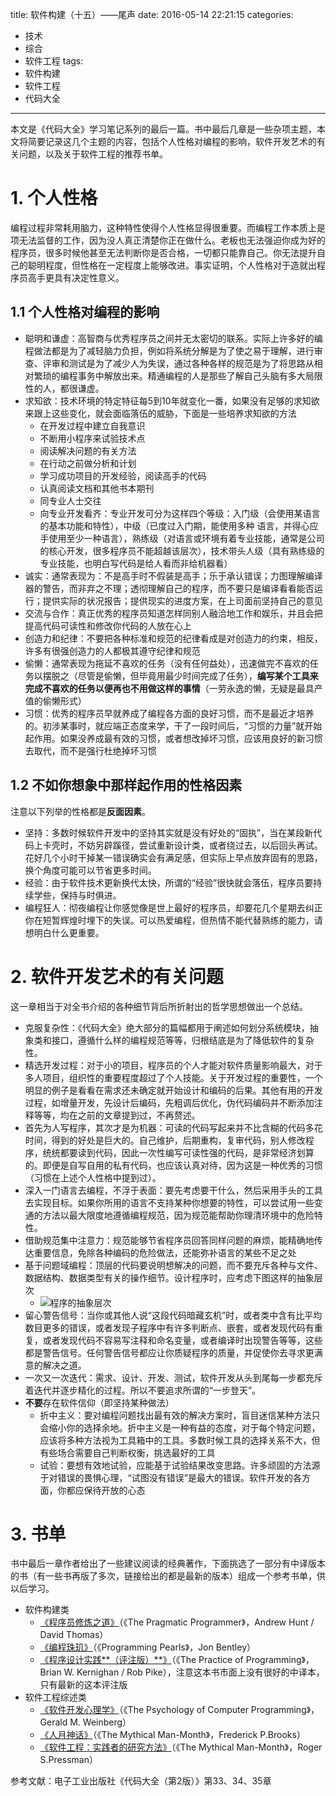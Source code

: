title: 软件构建（十五）——尾声
date: 2016-05-14 22:21:15
categories:
- 技术
- 综合
- 软件工程
tags:
- 软件构建
- 软件工程
- 代码大全
---
本文是《代码大全》学习笔记系列的最后一篇。书中最后几章是一些杂项主题，本文将简要记录这几个主题的内容，包括个人性格对编程的影响，软件开发艺术的有关问题，以及关于软件工程的推荐书单。

<!-- more -->

# 1. 个人性格

编程过程非常耗用脑力，这种特性使得个人性格显得很重要。而编程工作本质上是项无法监督的工作，因为没人真正清楚你正在做什么。老板也无法强迫你成为好的程序员，很多时候他甚至无法判断你是否合格，一切都只能靠自己。你无法提升自己的聪明程度，但性格在一定程度上能够改进。事实证明，个人性格对于造就出程序员高手更具有决定性意义。

## 1.1 个人性格对编程的影响

* 聪明和谦虚：高智商与优秀程序员之间并无太密切的联系。实际上许多好的编程做法都是为了减轻脑力负担，例如将系统分解是为了使之易于理解，进行审查、评审和测试是为了减少人为失误，通过各种各样的规范是为了将思路从相对繁琐的编程事务中解放出来。精通编程的人是那些了解自己头脑有多大局限性的人，都很谦虚。
* 求知欲：技术环境的特定特征每5到10年就变化一番，如果没有足够的求知欲来跟上这些变化，就会面临落伍的威胁，下面是一些培养求知欲的方法
    * 在开发过程中建立自我意识
    * 不断用小程序来试验技术点
    * 阅读解决问题的有关方法
    * 在行动之前做分析和计划
    * 学习成功项目的开发经验，阅读高手的代码
    * 认真阅读文档和其他书本期刊
    * 同专业人士交往
    * 向专业开发看齐：专业开发可分为这样四个等级：入门级（会使用某语言的基本功能和特性），中级（已度过入门期，能使用多种 语言，并得心应手使用至少一种语言），熟练级（对语言或环境有着专业技能，通常是公司的核心开发，很多程序员不能超越该层次），技术带头人级（具有熟练级的专业技能，也明白写代码是给人看而非给机器看）
* 诚实：通常表现为：不是高手时不假装是高手；乐于承认错误；力图理解编译器的警告，而非弃之不理；透彻理解自己的程序，而不要只是编译看看能否运行；提供实际的状况报告；提供现实的进度方案，在上司面前坚持自己的意见
* 交流与合作：真正优秀的程序员知道怎样同别人融洽地工作和娱乐，并且会把提高代码可读性和修改你代码的人放在心上
* 创造力和纪律：不要把各种标准和规范的纪律看成是对创造力的约束，相反，许多有很强创造力的人都极其遵守纪律和规范
* 偷懒：通常表现为拖延不喜欢的任务（没有任何益处），迅速做完不喜欢的任务以摆脱之（尽管是偷懒，但毕竟用最少时间完成了任务），**编写某个工具来完成不喜欢的任务以便再也不用做这样的事情**（一劳永逸的懒，无疑是最具产值的偷懒形式）
* 习惯：优秀的程序员早就养成了编程各方面的良好习惯，而不是最近才培养的。初涉某事时，就应端正态度来学，干了一段时间后，“习惯的力量”就开始起作用。如果没养成最有效的习惯，或者想改掉坏习惯，应该用良好的新习惯去取代，而不是强行杜绝掉坏习惯

## 1.2 不如你想象中那样起作用的性格因素

注意以下列举的性格都是**反面因素**。

* 坚持：多数时候软件开发中的坚持其实就是没有好处的“固执”，当在某段新代码上卡壳时，不妨另辟蹊径，尝试重新设计类，或者绕过去，以后回头再试。花好几个小时干掉某一错误确实会有满足感，但实际上早点放弃固有的思路，换个角度可能可以节省更多时间。
* 经验：由于软件技术更新换代太快，所谓的“经验”很快就会落伍，程序员要持续学些，保持与时俱进。
* 编程狂人：彻夜编程让你感觉像是世上最好的程序员，却要花几个星期去纠正你在短暂辉煌时埋下的失误。可以热爱编程，但热情不能代替熟练的能力，请想明白什么更重要。

# 2. 软件开发艺术的有关问题

这一章相当于对全书介绍的各种细节背后所折射出的哲学思想做出一个总结。

* 克服复杂性：《代码大全》绝大部分的篇幅都用于阐述如何划分系统模块，抽象类和接口，遵循什么样的编程规范等等，归根结底是为了降低软件的复杂性。
* 精选开发过程：对于小的项目，程序员的个人才能对软件质量影响最大，对于多人项目，组织性的重要程度超过了个人技能。关于开发过程的重要性，一个明显的例子是看看在需求还未确定就开始设计和编码的后果。其他有用的开发过程，如增量开发，先设计后编码，先粗调后优化，伪代码编码并不断添加注释等等，均在之前的文章提到过，不再赘述。
* 首先为人写程序，其次才是为机器：可读的代码写起来并不比含糊的代码多花时间，得到的好处是巨大的。自己维护，后期重构，复审代码，别人修改程序，统统都要读到代码，因此一次性编写可读性强的代码，是非常经济划算的。即便是自写自用的私有代码，也应该认真对待，因为这是一种优秀的习惯（习惯在上述个人性格中提到过）。
* 深入一门语言去编程，不浮于表面：要先考虑要干什么，然后采用手头的工具去实现目标。如果你所用的语言不支持某种你想要的特性，可以尝试用一些变通的方法以最大限度地遵循编程规范，因为规范能帮助你理清环境中的危险特性。
* 借助规范集中注意力：规范能够节省程序员回答同样问题的麻烦，能精确地传达重要信息，免除各种编码的危险做法，还能弥补语言的某些不足之处
* 基于问题域编程：顶层的代码要说明想解决的问题，而不要充斥各种与文件、数据结构、数据类型有关的操作细节。设计程序时，应考虑下图这样的抽象层次
    * ![程序的抽象层次](http://raytaylorlin-blog.qiniudn.com/image%2Fsoftware%2F%E7%A8%8B%E5%BA%8F%E7%9A%84%E6%8A%BD%E8%B1%A1%E5%B1%82%E6%AC%A1.png)
* 留心警告信号：当你或其他人说“这段代码暗藏玄机”时，或者类中含有比平均数目更多的错误，或者发现子程序中有许多判断点、嵌套，或者发现代码有重复，或者发现代码不容易写注释和命名变量，或者编译时出现警告等等，这些都是警告信号。任何警告信号都应让你质疑程序的质量，并促使你去寻求更满意的解决之道。
* 一次又一次迭代：需求、设计、开发、测试，软件开发从头到尾每一步都充斥着迭代并逐步精化的过程。所以不要追求所谓的“一步登天”。
* **不要**存在软件信仰（即坚持某种做法）
    * 折中主义：要对编程问题找出最有效的解决方案时，盲目迷信某种方法只会缩小你的选择余地。折中主义是一种有益的态度，对于每个特定问题，应该将多种方法视为工具箱中的工具。多数时候工具的选择关系不大，但有些场合需要自己判断权衡，挑选最好的工具
    * 试验：要想有效地试验，应能基于试验结果改变思路。许多顽固的方法源于对错误的畏惧心理，“试图没有错误”是最大的错误。软件开发的各方面，你都应保待开放的心态

# 3. 书单

书中最后一章作者给出了一些建议阅读的经典著作，下面挑选了一部分有中译版本的书（有一些书再版了多次，链接给出的都是最新的版本）组成一个参考书单，供以后学习。

* 软件构建类
    * [《程序员修炼之道》](https://book.douban.com/subject/5387402/)（《The Pragmatic Programmer》，Andrew Hunt / David Thomas）
    * [《编程珠玑》](https://book.douban.com/subject/3227098/)（《Programming Pearls》，Jon Bentley）
    * [《程序设计实践**（评注版）**》](https://book.douban.com/subject/6524000/)（《The Practice of Programming》，Brian W. Kernighan / Rob Pike），注意这本书市面上没有很好的中译本，只有最新的这本评注版
* 软件工程综述类
    * [《软件开发心理学》](https://book.douban.com/subject/26419766/)（《The Psychology of Computer Programming》，Gerald M. Weinberg）
    * [《人月神话》](https://book.douban.com/subject/2230248/)（《The Mythical Man-Month》，Frederick P.Brooks）
    * [《软件工程：实践者的研究方法》](https://book.douban.com/subject/6047742/)（《The Mythical Man-Month》，Roger S.Pressman）

参考文献：电子工业出版社《代码大全（第2版）》第33、34、35章
